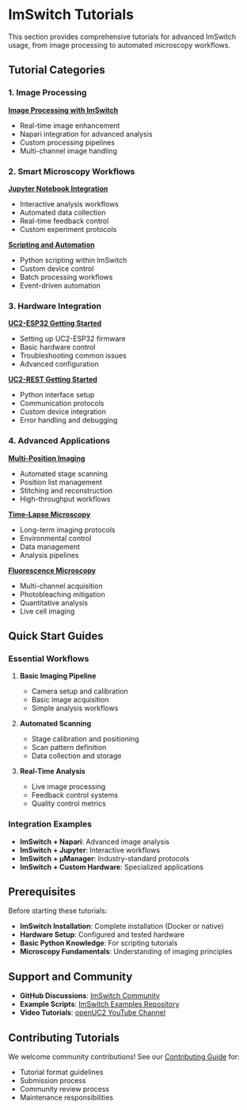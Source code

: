# ImSwitch Tutorials

This section provides comprehensive tutorials for advanced ImSwitch usage, from image processing to automated microscopy workflows.

## Tutorial Categories

### 1. Image Processing

**[Image Processing with ImSwitch](./Image-Processing.md)**
- Real-time image enhancement
- Napari integration for advanced analysis
- Custom processing pipelines
- Multi-channel image handling

### 2. Smart Microscopy Workflows

**[Jupyter Notebook Integration](./Jupyter-Workflows.md)**
- Interactive analysis workflows
- Automated data collection
- Real-time feedback control
- Custom experiment protocols

**[Scripting and Automation](./Scripting.md)**
- Python scripting within ImSwitch
- Custom device control
- Batch processing workflows
- Event-driven automation

### 3. Hardware Integration

**[UC2-ESP32 Getting Started](./UC2-ESP-Getting-Started.md)**
- Setting up UC2-ESP32 firmware
- Basic hardware control
- Troubleshooting common issues
- Advanced configuration

**[UC2-REST Getting Started](./UC2-REST-Getting-Started.md)**
- Python interface setup
- Communication protocols
- Custom device integration
- Error handling and debugging

### 4. Advanced Applications

**[Multi-Position Imaging](./Multi-Position-Imaging.md)**
- Automated stage scanning
- Position list management
- Stitching and reconstruction
- High-throughput workflows

**[Time-Lapse Microscopy](./Time-Lapse.md)**
- Long-term imaging protocols
- Environmental control
- Data management
- Analysis pipelines

**[Fluorescence Microscopy](./Fluorescence.md)**
- Multi-channel acquisition
- Photobleaching mitigation
- Quantitative analysis
- Live cell imaging

## Quick Start Guides

### Essential Workflows

1. **Basic Imaging Pipeline**
   - Camera setup and calibration
   - Basic image acquisition
   - Simple analysis workflows

2. **Automated Scanning**
   - Stage calibration and positioning
   - Scan pattern definition
   - Data collection and storage

3. **Real-Time Analysis**
   - Live image processing
   - Feedback control systems
   - Quality control metrics

### Integration Examples

- **ImSwitch + Napari**: Advanced image analysis
- **ImSwitch + Jupyter**: Interactive workflows
- **ImSwitch + µManager**: Industry-standard protocols
- **ImSwitch + Custom Hardware**: Specialized applications

## Prerequisites

Before starting these tutorials:
- **ImSwitch Installation**: Complete installation (Docker or native)
- **Hardware Setup**: Configured and tested hardware
- **Basic Python Knowledge**: For scripting tutorials
- **Microscopy Fundamentals**: Understanding of imaging principles

## Support and Community

- **GitHub Discussions**: [ImSwitch Community](https://github.com/openUC2/ImSwitch/discussions)
- **Example Scripts**: [ImSwitch Examples Repository](https://github.com/openUC2/ImSwitchExamples)
- **Video Tutorials**: [openUC2 YouTube Channel](https://youtube.com/c/openUC2)

## Contributing Tutorials

We welcome community contributions! See our [Contributing Guide](./Contributing.md) for:
- Tutorial format guidelines
- Submission process
- Community review process
- Maintenance responsibilities